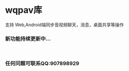 # wqpav库
支持 <h>Web,Android端同步音视频聊天，消息，桌面共享等操作</h><br>
<h3>新功能持续更新中...</h3><br>
<h3>任何问题可联系QQ:907898929</h3>
